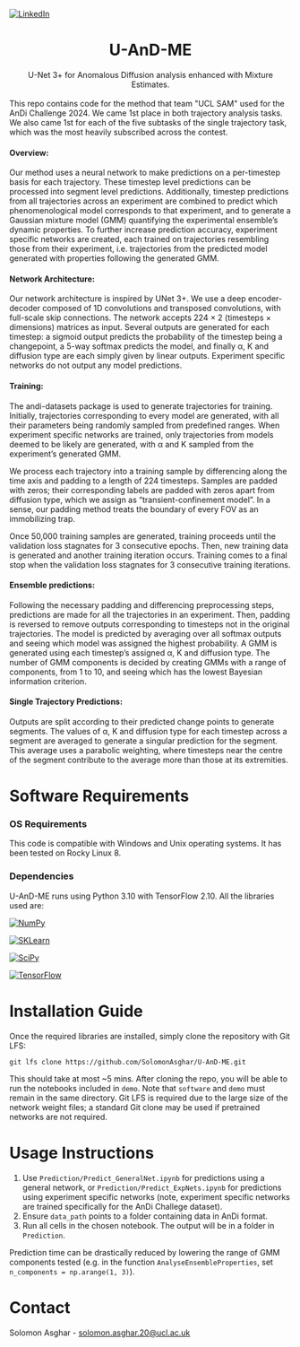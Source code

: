 [![LinkedIn][linkedin-shield]][linkedin-url]

<div align="center">
  <h1 align="center">U-AnD-ME</h1>
  U-Net 3+ for Anomalous Diffusion analysis enhanced with Mixture Estimates. 
</div>
<br />
This repo contains code for the method that team "UCL SAM" used for the AnDi Challenge 2024. We came 1st place in both trajectory analysis tasks. We also came 1st for each of the five subtasks of the single trajectory task, which was the most heavily subscribed across the contest.

#### Overview:
Our method uses a neural network to make predictions on a per-timestep basis for each trajectory. These timestep level predictions can be processed into segment level predictions. Additionally, timestep predictions from all trajectories across an experiment are combined to predict which phenomenological model corresponds to that experiment, and to generate a Gaussian mixture model (GMM) quantifying the experimental ensemble’s dynamic properties. To further increase prediction accuracy, experiment specific networks are created, each trained on trajectories resembling those from their experiment, i.e. trajectories from the predicted model generated with properties following the generated GMM.

#### Network Architecture:
Our network architecture is inspired by UNet 3+. We use a deep encoder-decoder composed of 1D convolutions and transposed convolutions, with full-scale skip connections. The network accepts 224 × 2 (timesteps × dimensions) matrices as input. Several outputs are generated for each timestep: a sigmoid output predicts the probability of the timestep being a changepoint, a 5-way softmax predicts the model, and finally α, K and diffusion type are each simply given by linear outputs. Experiment specific networks do not output any model predictions.
 
#### Training:
The andi-datasets package is used to generate trajectories for training. Initially, trajectories corresponding to every model are generated, with all their parameters being randomly sampled from predefined ranges. When experiment specific networks are trained, only trajectories from models deemed to be likely are generated, with α and K sampled from the experiment’s generated GMM.

We process each trajectory into a training sample by differencing along the time axis and padding to a length of 224 timesteps. Samples are padded with zeros; their corresponding labels are padded with zeros apart from diffusion type, which we assign as “transient-confinement model”. In a sense, our padding method treats the boundary of every FOV as an immobilizing trap.

Once 50,000 training samples are generated, training proceeds until the validation loss stagnates for 3 consecutive epochs. Then, new training data is generated and another training iteration occurs. Training comes to a final stop when the validation loss stagnates for 3 consecutive training iterations.

#### Ensemble predictions:
Following the necessary padding and differencing preprocessing steps, predictions are made for all the trajectories in an experiment. Then, padding is reversed to remove outputs corresponding to timesteps not in the original trajectories. The model is predicted by averaging over all softmax outputs and seeing which model was assigned the highest probability. A GMM is generated using each timestep’s assigned α, K and diffusion type. The number of GMM components is decided by creating GMMs with a range of components, from 1 to 10, and seeing which has the lowest Bayesian information criterion.

#### Single Trajectory Predictions:
Outputs are split according to their predicted change points to generate segments. The values of α, K and diffusion type for each timestep across a segment are averaged to generate a singular prediction for the segment. This average uses a parabolic weighting, where timesteps near the centre of the segment contribute to the average more than those at its extremities.  

# Software Requirements
### OS Requirements
This code is compatible with Windows and Unix operating systems. It has been tested on Rocky Linux 8.

### Dependencies
U-AnD-ME runs using Python 3.10 with TensorFlow 2.10. All the libraries used are:

[![NumPy][NumPy-badge]][NumPy-url]

[![SKLearn][SKLearn-badge]][SKLearn-url]

[![SciPy][SciPy-badge]][SciPy-url]

[![TensorFlow][TensorFlow-badge]][TensorFlow-url]


# Installation Guide
Once the required libraries are installed, simply clone the repository with Git LFS:
```
git lfs clone https://github.com/SolomonAsghar/U-AnD-ME.git
```
This should take at most ~5 mins. After cloning the repo, you will be able to run the notebooks included in `demo`. Note that `software` and `demo` must remain in the same directory. Git LFS is required due to the large size of the network weight files; a standard Git clone may be used if pretrained networks are not required.


# Usage Instructions
1) Use `Prediction/Predict_GeneralNet.ipynb` for predictions using a general network, or `Prediction/Predict_ExpNets.ipynb` for predictions using experiment specific networks (note, experiment specific networks are trained specifically for the AnDi Challege dataset). 
2) Ensure `data_path` points to a folder containing data in AnDi format.
3) Run all cells in the chosen notebook. The output will be in a folder in `Prediction`.

Prediction time can be drastically reduced by lowering the range of GMM components tested (e.g. in the function `AnalyseEnsembleProperties`, set `n_components = np.arange(1, 3)`).

# Contact
Solomon Asghar - solomon.asghar.20@ucl.ac.uk

[linkedin-shield]: https://img.shields.io/badge/-LinkedIn-black.svg?style=for-the-badge&logo=linkedin&colorB=555
[linkedin-url]: https://www.linkedin.com/in/solomon-asghar-12b3a0215/
[SciPy-badge]: https://img.shields.io/badge/SciPy-%230C55A5.svg?style=for-the-badge&logo=scipy&logoColor=%white
[SciPy-url]: https://scipy.org/
[Python-badge]: https://img.shields.io/badge/python-3670A0?style=for-the-badge&logo=python&logoColor=ffdd54
[Python-url]: https://www.python.org/
[NumPy-badge]: https://img.shields.io/badge/numpy-%23013243.svg?style=for-the-badge&logo=numpy&logoColor=white
[NumPy-url]: https://numpy.org/
[TensorFlow-badge]: https://img.shields.io/badge/TensorFlow-%23FF6F00.svg?style=for-the-badge&logo=TensorFlow&logoColor=white
[TensorFlow-url]: https://www.tensorflow.org/
[SKLearn-badge]: https://img.shields.io/badge/scikit--learn-%23F7931E.svg?style=for-the-badge&logo=scikit-learn&logoColor=white
[SKLearn-url]: https://scikit-learn.org/stable/

